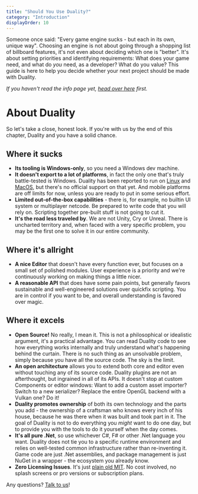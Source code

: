 ```yaml
---
title: "Should You Use Duality?"
category: "Introduction"
displayOrder: 10
---
```


Someone once said: "Every game engine sucks - but each in its own, unique way". Choosing an engine is not about going through a shopping list of billboard features, it's not even about deciding which one is "better". It's about setting priorities and identifying requirements: What does your game need, and what do _you_ need, as a developer? What do you value? This guide is here to help you decide whether your next project should be made with Duality.

_If you haven't read the info page yet, [head over here](http://duality.adamslair.net) first._

# About Duality

So let's take a close, honest look. If you're with us by the end of this chapter, Duality and you have a solid chance.

## Where it sucks

- **Its tooling is Windows-only**, so you need a Windows dev machine.
- **It doesn't export to a lot of platforms**, in fact the only one that's truly battle-tested is Windows. Duality has been reported to run on [Linux](https://github.com/AdamsLair/duality/issues/288) and [MacOS](https://github.com/AdamsLair/duality/issues/287), but there's no official support on that yet. And mobile platforms are off limits for now, unless you are ready to put in some serious effort.
- **Limited out-of-the-box capabilities** - there is, for example, no builtin UI system or multiplayer netcode. Be prepared to write code that you will rely on. Scripting together pre-built stuff is not going to cut it.
- **It's the road less traveled by**. We are not Unity, Cry or Unreal. There is uncharted territory and, when faced with a very specific problem, you may be the first one to solve it in our entire community.

## Where it's allright

- **A nice Editor** that doesn't have every function ever, but focuses on a small set of polished modules. User experience is a priority and we're continuously working on making things a little nicer.
- **A reasonable API** that does have some pain points, but generally favors sustainable and well-engineered solutions over quickfix scripting. You are in control if you want to be, and overall understanding is favored over magic.

## Where it excels

- **Open Source!** No really, I mean it. This is not a philosophical or idealistic argument, it's a practical advantage. You can read Duality code to see how everything works internally and truly understand what's happening behind the curtain. There is no such thing as an unsolvable problem, simply because you have all the source code. The sky is the limit.
- **An open architecture** allows you to extend both core and editor even without touching any of its source code. Duality plugins are not an afterthought, but ingrained in all of its APIs. It doesn't stop at custom Components or editor windows: Want to add a custom asset importer? Switch to a new serializer? Replace the entire OpenGL backend with a Vulkan one? Do it!
- **Duality promotes ownership** of both its own technology and the parts you add - the ownership of a craftsman who knows every inch of his house, because he was there when it was built and took part in it. The goal of Duality is not to do everything you _might_ want to do one day, but to provide you with the tools to do it yourself when the day comes.
- **It's all pure .Net**, so use whichever C#, F# or other .Net language you want. Duality does not tie you to a specific runtime environment and relies on well-tested common infrastructure rather than re-inventing it. Game code are just .Net assemblies, and package management is just NuGet in a wrapper - the ecosystem you already know.
- **Zero Licensing Issues**. It's just [plain old MIT](https://tldrlegal.com/license/mit-license). No cost involved, no splash screens or pro versions or subscription plans. 

Any questions? [Talk to us](http://forum.adamslair.net/)!